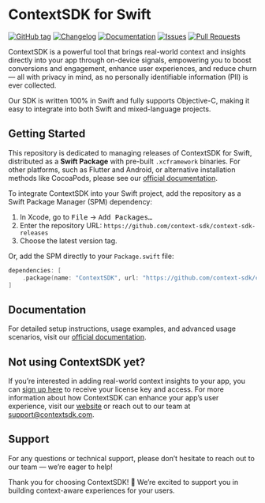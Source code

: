 # ContextSDK for Swift

[![GitHub tag](https://img.shields.io/github/v/tag/context-sdk/context-sdk-releases?label=latest%20release)](https://github.com/context-sdk/context-sdk-releases/tags)
[![Changelog](https://img.shields.io/badge/changelog-latest-blue)](https://docs.decision.contextsdk.com/changelog/)
[![Documentation](https://img.shields.io/badge/documentation-latest-blue)](https://docs.decision.contextsdk.com/)
[![Issues](https://img.shields.io/github/issues/context-sdk/context-sdk-releases)](https://github.com/context-sdk/context-sdk-releases/issues)
[![Pull Requests](https://img.shields.io/github/issues-pr/context-sdk/context-sdk-releases)](https://github.com/context-sdk/context-sdk-releases/pulls)

ContextSDK is a powerful tool that brings real-world context and insights directly into your app through on-device signals, empowering you to boost conversions and engagement, enhance user experiences, and reduce churn — all with privacy in mind, as no personally identifiable information (PII) is ever collected.

Our SDK is written 100% in Swift and fully supports Objective-C, making it easy to integrate into both Swift and mixed-language projects.

## Getting Started

This repository is dedicated to managing releases of ContextSDK for Swift, distributed as a **Swift Package** with pre-built `.xcframework` binaries. For other platforms, such as Flutter and Android, or alternative installation methods like CocoaPods, please see our [official documentation](https://docs.contextsdk.com/).

To integrate ContextSDK into your Swift project, add the repository as a Swift Package Manager (SPM) dependency:

1. In Xcode, go to <kbd>File</kbd> → <kbd>Add Packages…</kbd>
2. Enter the repository URL: `https://github.com/context-sdk/context-sdk-releases`
3. Choose the latest version tag.

Or, add the SPM directly to your `Package.swift` file:

```swift
dependencies: [
    .package(name: "ContextSDK", url: "https://github.com/context-sdk/context-sdk-releases", .upToNextMajor(from: "5.8.0")),
]
```

## Documentation

For detailed setup instructions, usage examples, and advanced usage scenarios, visit our [official documentation](https://docs.contextsdk.com/).

## Not using ContextSDK yet?

If you’re interested in adding real-world context insights to your app, you can [sign up here](https://dashboard.contextsdk.com/register) to receive your license key and access. For more information about how ContextSDK can enhance your app’s user experience, visit our [website](https://contextsdk.com) or reach out to our team at support@contextsdk.com.

## Support

For any questions or technical support, please don’t hesitate to reach out to our team — we’re eager to help!

Thank you for choosing ContextSDK! 🚀 We’re excited to support you in building context-aware experiences for your users.

